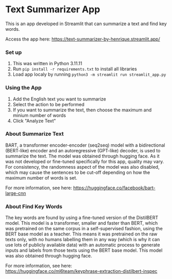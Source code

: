 # Text Summarizer App
This is an app developed in Streamlit that can summarize a text and find key words.

Access the app here: https://text-summarizer-by-henrique.streamlit.app/

### Set up
1. This was written in Python 3.11.11
2. Run ```pip install -r requirements.txt``` to install all libraries
3. Load app localy by running ```python3 -m streamlit run streamlit_app.py```

### Using the App
1. Add the English text you want to summarize
2. Select the action to be performed
3. If you want to summarize the text, then choose the maximum and minium number of words
4. Click "Analyze Text"

### About Summarize Text
BART, a transformer encoder-encoder (seq2seq) model with a bidirectional (BERT-like) encoder and an autoregressive (GPT-like) decoder, is used to summarize the text. The model was obtained through hugging face. As it was not developed or fine-tuned specifically for this app, quality may vary. For consistency, the randomness aspect of the model was also disabled, which may cause the sentences to be cut-off depending on how the maximum number of words is set.

For more information, see here: https://huggingface.co/facebook/bart-large-cnn

### About Find Key Words
The key words are found by using a fine-tuned version of the DistilBERT model. This model is a transformer, smaller and faster than BERT, which was pretrained on the same corpus in a self-supervised fashion, using the BERT base model as a teacher. This means it was pretrained on the raw texts only, with no humans labelling them in any way (which is why it can use lots of publicly available data) with an automatic process to generate inputs and labels from those texts using the BERT base model. This model was also obtained through hugging face. 

For more information, see here: https://huggingface.co/ml6team/keyphrase-extraction-distilbert-inspec

